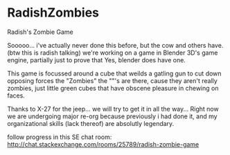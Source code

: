# RadishZombies
Radish's Zombie Game

Sooooo... i've actually never done this before, but the cow and others have. (btw this is radish talking)
we're working on a game in Blender 3D's game engine, partially just to prove that Yes, blender does have one.

This game is focussed around a cube that weilds a gatling gun to cut down opposing forces the "Zombies"
the ""'s are there, cause they aren't really zombies, just little green cubes that have obscene pleasure in chewing on faces.

Thanks to X-27 for the jeep... we will try to get it in all the way... Right now we are undergoing major re-org because 
previously i had done it, and my organizational skills (lack thereof) are absolutly legendary.

follow progress in this SE chat room: http://chat.stackexchange.com/rooms/25789/radish-zombie-game
